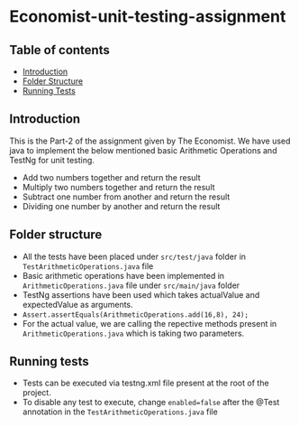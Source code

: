 # Economist-unit-testing-assignment

## Table of contents
* [Introduction](#introduction)
* [Folder Structure](#folder-structure)
* [Running Tests](#running-tests)

## Introduction

This is the Part-2 of the assignment given by The Economist. We have used java to implement the below mentioned basic Arithmetic Operations and TestNg for unit testing.

 * Add two numbers together and return the result
 * Multiply two numbers together and return the result
 * Subtract one number from another and return the result
 * Dividing one number by another and return the result


## Folder structure

- All the tests have been placed under `src/test/java` folder in `TestArithmeticOperations.java` file
- Basic arithmetic operations have been implemented in `ArithmeticOperations.java` file under `src/main/java` folder
- TestNg assertions have been used which takes actualValue and expectedValue as arguments.
- `Assert.assertEquals(ArithmeticOperations.add(16,8), 24);`
- For the actual value, we are calling the repective methods present in `ArithmeticOperations.java` which is taking two parameters.


## Running tests
- Tests can be executed via testng.xml file present at the root of the project.
- To disable any test to execute, change `enabled=false` after the @Test annotation in the `TestArithmeticOperations.java` file

